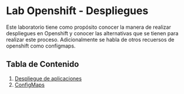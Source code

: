 # Lab Openshift - Despliegues

Este laboratorio tiene como propósito conocer la manera de realizar despliegues en Openshift 
y conocer las alternativas que se tienen para realizar este proceso. Adicionalmente se habla de otros recuersos de openshift como configmaps.

## Tabla de Contenido

1. [Despliegue de aplicaciones](labs/01-despliegue.md)
2. [ConfigMaps](labs/02.config_maps.md)


